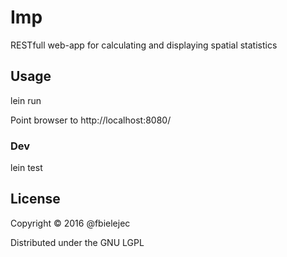 # Imp

RESTfull web-app for calculating and displaying spatial statistics

## Usage

lein run

Point browser to http://localhost:8080/

### Dev

lein test

## License

Copyright © 2016 @fbielejec

Distributed under the GNU LGPL

